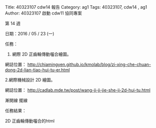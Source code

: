 Title: 40323107 cdw14 報告
Category: ag1
Tags: 40323107, cdw14 , ag1
Author: 40323107
啟動 cdw11 協同專案

<!-- PELICAN_END_SUMMARY -->

第 14 週

日期：2016 / 05 / 23 (一)

任務：

1. 網際 2D 正齒輪傳動囓合繪圖。

網誌位置： <a href="http://chiamingyen.github.io/kmolab/blog/zi-xing-che-chuan-dong-2d-lian-tiao-hui-tu-er.html">http://chiamingyen.github.io/kmolab/blog/zi-xing-che-chuan-dong-2d-lian-tiao-hui-tu-er.html</a>

2.網際機械設計 2D 繪圖。

網誌位置： <a href="http://cadlab.mde.tw/post/wang-ji-ji-jie-she-ji-2d-hui-tu.html">http://cadlab.mde.tw/post/wang-ji-ji-jie-she-ji-2d-hui-tu.html</a>


漸開線
擺線

任務結果：

2D 正齒輪傳動囓合的html
